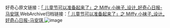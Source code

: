 好奇心原文链接：[「 儿童节可以准备起来了」之 Miffy 小袜子_设计_好奇心日报-马安琪 ](https://www.qdaily.com/articles/10157.html)
WebArchive归档链接：[「 儿童节可以准备起来了」之 Miffy 小袜子_设计_好奇心日报-马安琪 ](http://web.archive.org/web/20190623155743/https://www.qdaily.com/articles/10157.html)
![image](http://ww3.sinaimg.cn/large/007d5XDply1g3vvb5qeatj30u0337dox)